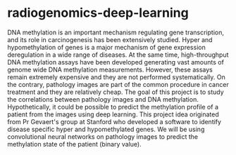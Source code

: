 # radiogenomics-deep-learning

DNA methylation is an important mechanism regulating gene transcription, and its role in carcinogenesis has been extensively studied. Hyper and hypomethylation of genes is a major mechanism of gene expression deregulation in a wide range of diseases. At the same time, high-throughput DNA methylation assays have been developed generating vast amounts of genome wide DNA methylation measurements. However, these assays remain extremely expensive and they are not performed systematically. On the contrary, pathology images are part of the common procedure in cancer treatment and they are relatively cheap. The goal of this project is to study the correlations between pathology images and DNA methylation. Hypothetically, it could be possible to predict the methylation profile of a patient from the images using deep learning. This project idea originated from Pr Gevaert's group at Stanford who developed a software to identify disease specific hyper and hypomethylated genes. We will be using convolutional neural networks on pathology images to predict the methylation state of the patient (binary value).
